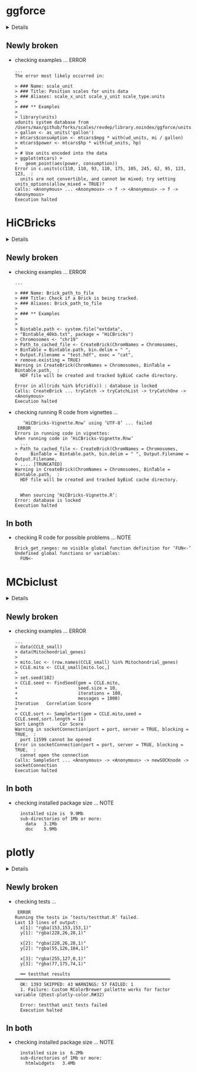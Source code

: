 # ggforce

<details>

* Version: 0.2.2
* Source code: https://github.com/cran/ggforce
* URL: https://ggforce.data-imaginist.com
* BugReports: https://github.com/thomasp85/ggforce/issues
* Date/Publication: 2019-04-23 13:20:03 UTC
* Number of recursive dependencies: 65

Run `revdep_details(,"ggforce")` for more info

</details>

## Newly broken

*   checking examples ... ERROR
    ```
    ...
    The error most likely occurred in:
    
    > ### Name: scale_unit
    > ### Title: Position scales for units data
    > ### Aliases: scale_x_unit scale_y_unit scale_type.units
    > 
    > ### ** Examples
    > 
    > library(units)
    udunits system database from /Users/max/github/forks/scales/revdep/library.noindex/ggforce/units/share/udunits
    > gallon <- as_units('gallon')
    > mtcars$consumption <- mtcars$mpg * with(ud_units, mi / gallon)
    > mtcars$power <- mtcars$hp * with(ud_units, hp)
    > 
    > # Use units encoded into the data
    > ggplot(mtcars) +
    +   geom_point(aes(power, consumption))
    Error in c.units(c(110, 110, 93, 110, 175, 105, 245, 62, 95, 123, 123,  : 
      units are not convertible, and cannot be mixed; try setting units_options(allow_mixed = TRUE)?
    Calls: <Anonymous> ... <Anonymous> -> f -> <Anonymous> -> f -> <Anonymous>
    Execution halted
    ```

# HiCBricks

<details>

* Version: 1.0.0
* Source code: https://github.com/cran/HiCBricks
* Date/Publication: 2018-10-30
* Number of recursive dependencies: 70

Run `revdep_details(,"HiCBricks")` for more info

</details>

## Newly broken

*   checking examples ... ERROR
    ```
    ...
    
    > ### Name: Brick_path_to_file
    > ### Title: Check if a Brick is being tracked.
    > ### Aliases: Brick_path_to_file
    > 
    > ### ** Examples
    > 
    > 
    > Bintable.path <- system.file("extdata",
    + "Bintable_40kb.txt", package = "HiCBricks")
    > Chromosomes <- "chr19"
    > Path_to_cached_file <- CreateBrick(ChromNames = Chromosomes,
    + BinTable = Bintable.path, bin.delim = " ",
    + Output.Filename = "test.hdf", exec = "cat",
    + remove.existing = TRUE)
    Warning in CreateBrick(ChromNames = Chromosomes, BinTable = Bintable.path,  :
      HDF file will be created and tracked byBioC cache directory.
    
    Error in all(rids %in% bfcrid(x)) : database is locked
    Calls: CreateBrick ... tryCatch -> tryCatchList -> tryCatchOne -> <Anonymous>
    Execution halted
    ```

*   checking running R code from vignettes ...
    ```
       ‘HiCBricks-Vignette.Rnw’ using ‘UTF-8’ ... failed
     ERROR
    Errors in running code in vignettes:
    when running code in ‘HiCBricks-Vignette.Rnw’
      ...
    > Path_to_cached_file <- CreateBrick(ChromNames = Chromosomes, 
    +     BinTable = Bintable.path, bin.delim = " ", Output.Filename = Output.Filename, 
    + .... [TRUNCATED] 
    Warning in CreateBrick(ChromNames = Chromosomes, BinTable = Bintable.path,  :
      HDF file will be created and tracked byBioC cache directory.
    
    
      When sourcing ‘HiCBricks-Vignette.R’:
    Error: database is locked
    Execution halted
    ```

## In both

*   checking R code for possible problems ... NOTE
    ```
    Brick_get_ranges: no visible global function definition for ‘FUN<-’
    Undefined global functions or variables:
      FUN<-
    ```

# MCbiclust

<details>

* Version: 1.6.1
* Source code: https://github.com/cran/MCbiclust
* Date/Publication: 2019-01-04
* Number of recursive dependencies: 160

Run `revdep_details(,"MCbiclust")` for more info

</details>

## Newly broken

*   checking examples ... ERROR
    ```
    ...
    > data(CCLE_small)
    > data(Mitochondrial_genes)
    > 
    > mito.loc <- (row.names(CCLE_small) %in% Mitochondrial_genes)
    > CCLE.mito <- CCLE_small[mito.loc,]
    > 
    > set.seed(102)
    > CCLE.seed <- FindSeed(gem = CCLE.mito,
    +                       seed.size = 10,
    +                       iterations = 100,
    +                       messages = 1000)
    Iteration	Correlation Score
    > 
    > CCLE.sort <- SampleSort(gem = CCLE.mito,seed = CCLE.seed,sort.length = 11)
    Sort Length 	 Cor Score
    Warning in socketConnection(port = port, server = TRUE, blocking = TRUE,  :
      port 11599 cannot be opened
    Error in socketConnection(port = port, server = TRUE, blocking = TRUE,  : 
      cannot open the connection
    Calls: SampleSort ... <Anonymous> -> <Anonymous> -> newSOCKnode -> socketConnection
    Execution halted
    ```

## In both

*   checking installed package size ... NOTE
    ```
      installed size is  9.9Mb
      sub-directories of 1Mb or more:
        data   3.1Mb
        doc    5.9Mb
    ```

# plotly

<details>

* Version: 4.9.0
* Source code: https://github.com/cran/plotly
* URL: https://plotly-r.com, https://github.com/ropensci/plotly#readme, https://plot.ly/r
* BugReports: https://github.com/ropensci/plotly/issues
* Date/Publication: 2019-04-10 19:33:05 UTC
* Number of recursive dependencies: 150

Run `revdep_details(,"plotly")` for more info

</details>

## Newly broken

*   checking tests ...
    ```
     ERROR
    Running the tests in ‘tests/testthat.R’ failed.
    Last 13 lines of output:
      x[1]: "rgba(153,153,153,1)"
      y[1]: "rgba(228,26,28,1)"
      
      x[2]: "rgba(228,26,28,1)"
      y[2]: "rgba(55,126,184,1)"
      
      x[3]: "rgba(255,127,0,1)"
      y[3]: "rgba(77,175,74,1)"
      
      ══ testthat results  ═══════════════════════════════════════════════════════════
      OK: 1393 SKIPPED: 43 WARNINGS: 57 FAILED: 1
      1. Failure: Custom RColorBrewer pallette works for factor variable (@test-plotly-color.R#32) 
      
      Error: testthat unit tests failed
      Execution halted
    ```

## In both

*   checking installed package size ... NOTE
    ```
      installed size is  6.2Mb
      sub-directories of 1Mb or more:
        htmlwidgets   3.4Mb
    ```

